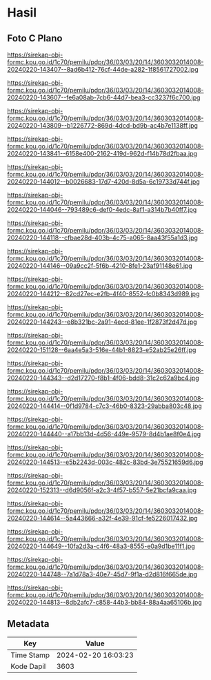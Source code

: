 # Hasil

## Foto C Plano

https://sirekap-obj-formc.kpu.go.id/1c70/pemilu/pdpr/36/03/03/20/14/3603032014008-20240220-143407--8ad6b412-76cf-44de-a282-1f8561727002.jpg

https://sirekap-obj-formc.kpu.go.id/1c70/pemilu/pdpr/36/03/03/20/14/3603032014008-20240220-143607--fe6a08ab-7cb6-44d7-bea3-cc3237f6c700.jpg

https://sirekap-obj-formc.kpu.go.id/1c70/pemilu/pdpr/36/03/03/20/14/3603032014008-20240220-143809--b1226772-869d-4dcd-bd9b-ac4b7e1138ff.jpg

https://sirekap-obj-formc.kpu.go.id/1c70/pemilu/pdpr/36/03/03/20/14/3603032014008-20240220-143841--6158e400-2162-419d-962d-f14b78d2fbaa.jpg

https://sirekap-obj-formc.kpu.go.id/1c70/pemilu/pdpr/36/03/03/20/14/3603032014008-20240220-144012--b0026683-17d7-420d-8d5a-6c19733d744f.jpg

https://sirekap-obj-formc.kpu.go.id/1c70/pemilu/pdpr/36/03/03/20/14/3603032014008-20240220-144046--793489c6-def0-4edc-8af1-a314b7b40ff7.jpg

https://sirekap-obj-formc.kpu.go.id/1c70/pemilu/pdpr/36/03/03/20/14/3603032014008-20240220-144118--cfbae28d-403b-4c75-a065-8aa43f55a1d3.jpg

https://sirekap-obj-formc.kpu.go.id/1c70/pemilu/pdpr/36/03/03/20/14/3603032014008-20240220-144146--09a9cc2f-5f6b-4210-8fe1-23af91148e61.jpg

https://sirekap-obj-formc.kpu.go.id/1c70/pemilu/pdpr/36/03/03/20/14/3603032014008-20240220-144212--82cd27ec-e2fb-4f40-8552-fc0b8343d989.jpg

https://sirekap-obj-formc.kpu.go.id/1c70/pemilu/pdpr/36/03/03/20/14/3603032014008-20240220-144243--e8b321bc-2a91-4ecd-81ee-1f2873f2d47d.jpg

https://sirekap-obj-formc.kpu.go.id/1c70/pemilu/pdpr/36/03/03/20/14/3603032014008-20240220-151128--6aa4e5a3-516e-44b1-8823-e52ab25e26ff.jpg

https://sirekap-obj-formc.kpu.go.id/1c70/pemilu/pdpr/36/03/03/20/14/3603032014008-20240220-144343--d2d17270-f8b1-4f06-bdd8-31c2c62a9bc4.jpg

https://sirekap-obj-formc.kpu.go.id/1c70/pemilu/pdpr/36/03/03/20/14/3603032014008-20240220-144414--0f1d9784-c7c3-46b0-8323-29abba803c48.jpg

https://sirekap-obj-formc.kpu.go.id/1c70/pemilu/pdpr/36/03/03/20/14/3603032014008-20240220-144440--a17bb13d-4d56-449e-9579-8d4b1ae8f0e4.jpg

https://sirekap-obj-formc.kpu.go.id/1c70/pemilu/pdpr/36/03/03/20/14/3603032014008-20240220-144513--e5b2243d-003c-482c-83bd-3e75521659d6.jpg

https://sirekap-obj-formc.kpu.go.id/1c70/pemilu/pdpr/36/03/03/20/14/3603032014008-20240220-152313--d6d9056f-a2c3-4f57-b557-5e21bcfa9caa.jpg

https://sirekap-obj-formc.kpu.go.id/1c70/pemilu/pdpr/36/03/03/20/14/3603032014008-20240220-144614--5a443666-a32f-4e39-91cf-fe5226017432.jpg

https://sirekap-obj-formc.kpu.go.id/1c70/pemilu/pdpr/36/03/03/20/14/3603032014008-20240220-144649--10fa2d3a-c4f6-48a3-8555-e0a9d1be11f1.jpg

https://sirekap-obj-formc.kpu.go.id/1c70/pemilu/pdpr/36/03/03/20/14/3603032014008-20240220-144748--7a1d78a3-40e7-45d7-9f1a-d2d816f665de.jpg

https://sirekap-obj-formc.kpu.go.id/1c70/pemilu/pdpr/36/03/03/20/14/3603032014008-20240220-144813--8db2afc7-c858-44b3-bb84-88a4aa65106b.jpg


## Metadata

| Key        | Value               |
| ---------- | ------------------- |
| Time Stamp | 2024-02-20 16:03:23 |
| Kode Dapil | 3603                |




